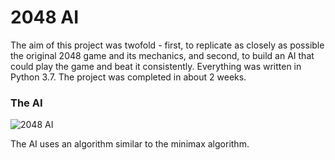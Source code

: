 # 2048 AI
The aim of this project was twofold - first, to replicate as closely as possible the original 2048 game and its mechanics, and second, to build an AI that could play the game and beat it consistently. Everything was written in Python 3.7. The project was completed in about 2 weeks.


### The AI
![2048 AI](URL)

The AI uses an algorithm similar to the minimax algorithm. 
